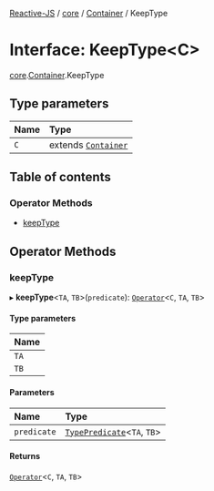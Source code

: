 [Reactive-JS](../README.md) / [core](../modules/core.md) / [Container](../modules/core.Container.md) / KeepType

# Interface: KeepType<C\>

[core](../modules/core.md).[Container](../modules/core.Container.md).KeepType

## Type parameters

| Name | Type |
| :------ | :------ |
| `C` | extends [`Container`](core.Container-1.md) |

## Table of contents

### Operator Methods

- [keepType](core.Container.KeepType.md#keeptype)

## Operator Methods

### keepType

▸ **keepType**<`TA`, `TB`\>(`predicate`): [`Operator`](../modules/core.Container.md#operator)<`C`, `TA`, `TB`\>

#### Type parameters

| Name |
| :------ |
| `TA` |
| `TB` |

#### Parameters

| Name | Type |
| :------ | :------ |
| `predicate` | [`TypePredicate`](../modules/functions.md#typepredicate)<`TA`, `TB`\> |

#### Returns

[`Operator`](../modules/core.Container.md#operator)<`C`, `TA`, `TB`\>
